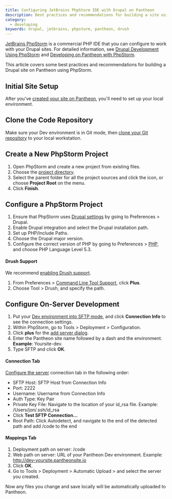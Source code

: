 ```yaml
---
title: Configuring JetBrains PhpStorm IDE with Drupal on Pantheon
description: Best practices and recommendations for building a site using JetBrains PhpStorm.
category:
  - developing
keywords: drupal, jetbrains, phpstorm, pantheon, drush
---
```

[JetBrains PhpStorm](http://www.jetbrains.com/phpstorm/) is a commercial PHP IDE that you can configure to work with your Drupal sites. For detailed information, see [Drupal Development Using PhpStorm](http://confluence.jetbrains.com/display/PhpStorm/Drupal+Development+using+PhpStorm) and [Developing on Pantheon with PhpStorm](https://confluence.jetbrains.com/display/PhpStorm/Developing+on+Pantheon+with+PhpStorm).

This article covers some best practices and recommendations for building a Drupal site on Pantheon using PhpStorm.

## Initial Site Setup

After you've [created your site on Pantheon](/docs/articles/getting-started/), you'll need to set up your local environment.

## Clone the Code Repository

Make sure your Dev environment is in Git mode, then [clone your Git repository](/docs/articles/local/starting-with-git/) to your local workstation.

## Create a New PhpStorm Project

1. Open PhpStorm and create a new project from existing files.
2. Choose the [project directory](http://www.jetbrains.com/phpstorm/webhelp/create-new-project-choose-project-directory.html).
3. Select the parent folder for all the project sources and click the icon, or choose **Project Root** on the menu.
4. Click **Finish**.

## Configure a PhpStorm Project

1. Ensure that PhpStorm uses [Drupal settings](http://www.jetbrains.com/phpstorm/webhelp/drupal.html) by going to Preferences > Drupal.
2. Enable Drupal integration and select the Drupal installation path.
4. Set up PHP/Include Paths.
5. Choose the Drupal major version.
6. Configure the correct version of PHP by going to Preferences > [PHP](http://www.jetbrains.com/phpstorm/webhelp/php.html), and choose PHP Language Level 5.3.

#### Drush Support
  We recommend [enabling Drush support](https://confluence.jetbrains.com/display/PhpStorm/Drupal+Development+using+PhpStorm#DrupalDevelopmentusingPhpStorm-DrupalCommandLineToolDrushIntegration).

1. From Preferences > [Command Line Tool Support](http://www.jetbrains.com/phpstorm/webhelp/command-line-tool-support.html), click **Plus**.  
2. Choose Tool > Drush, and specify the path.

## Configure On-Server Development

1. Put your [Dev environment into SFTP mode](/docs/articles/sites/code/developing-directly-with-sftp-mode/), and click **Connection Info** to see the connection settings.
2. Within PhpStorm, go to Tools > Deployment > Configuration.
3. Click **plus** for the [add server dialog](http://www.jetbrains.com/phpstorm/webhelp/add-server-dialog.html).
4. Enter the Pantheon site name followed by a dash and the environment.<br />
**Example**: Yoursite-dev.
5. Type SFTP and click **OK**.

#### Connection Tab
  [Configure the server](http://www.jetbrains.com/phpstorm/webhelp/deployment-connection-tab.html) connection tab in the following order:

* SFTP Host: SFTP Host from Connection Info
* Port: 2222
* Username: Username from Connection Info
* Auth Type: Key Pair
* Private Key File: Navigate to the location of your id\_rsa file. Example: /Users/jon/.ssh/id\_rsa
* Click **Test SFTP Connection...**
* Root Path: Click Autodetect, and navigate to the end of the detected path and add /code to the end

#### Mappings Tab

1. Deployment path on server: /code
2. Web path on server: URL of your Pantheon Dev environment. Example: http://dev-yoursite.pantheonsite.io
3. Click **OK**.
4. Go to Tools > Deployment > Automatic Upload > and select the server you created.

Now any files you change and save locally will be automatically uploaded to Pantheon.
